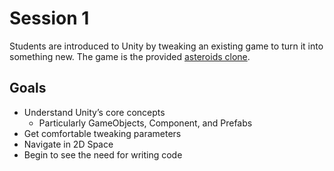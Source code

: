 # Session 1

Students are introduced to Unity by tweaking an existing game to turn it into something new. The game is the provided [asteroids clone](game.md).

## Goals
- Understand Unity’s core concepts
  - Particularly GameObjects, Component, and Prefabs
- Get comfortable tweaking parameters
- Navigate in 2D Space
- Begin to see the need for writing code

<!--
## Plan
 - two approaches
  - for teachers who know unity
  - for teachers who don’t
 -->